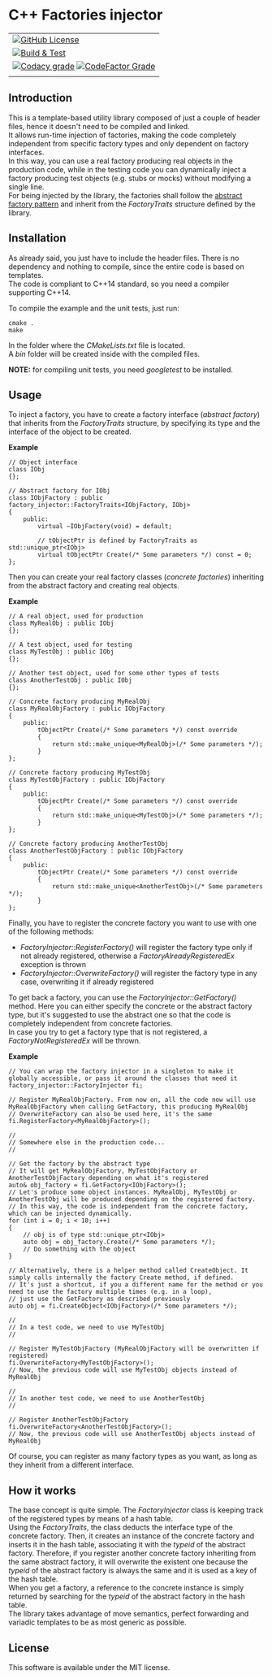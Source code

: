 # C++ Factories injector

| |
|---|
| [![GitHub License](https://img.shields.io/github/license/ebellocchia/factories_injector?label=License)](https://github.com/ebellocchia/factories_injector?tab=MIT-1-ov-file) |
| [![Build & Test](https://github.com/ebellocchia/factories_injector/actions/workflows/built-test.yml/badge.svg)](https://github.com/ebellocchia/factories_injector/actions/workflows/built-test.yml) |
| [![Codacy grade](https://img.shields.io/codacy/grade/a9ba229090be499fb27380aabcbc635b?label=Codacy%20Grade)](https://app.codacy.com/gh/ebellocchia/factories_injector/dashboard?utm_source=gh&utm_medium=referral&utm_content=&utm_campaign=Badge_grade) [![CodeFactor Grade](https://img.shields.io/codefactor/grade/github/ebellocchia/factories_injector?label=CodeFactor%20Grade)](https://www.codefactor.io/repository/github/ebellocchia/factories_injector) |
| |

## Introduction

This is a template-based utility library composed of just a couple of header files, hence it doesn't need to be compiled and linked.\
It allows run-time injection of factories, making the code completely independent from specific factory types and only dependent on factory interfaces.\
In this way, you can use a real factory producing real objects in the production code, while in the testing code you can dynamically inject a factory producing test objects (e.g. stubs or mocks) without modifying a single line.\
For being injected by the library, the factories shall follow the [abstract factory pattern](https://en.wikipedia.org/wiki/Abstract_factory_pattern) and inherit from the *FactoryTraits* structure defined by the library.

## Installation

As already said, you just have to include the header files. There is no dependency and nothing to compile, since the entire code is based on templates.\
The code is compliant to C++14 standard, so you need a compiler supporting C++14.

To compile the example and the unit tests, just run:

    cmake .
    make

In the folder where the *CMakeLists.txt* file is located.\
A *bin* folder will be created inside with the compiled files.

**NOTE:** for compiling unit tests, you need *googletest* to be installed.

## Usage

To inject a factory, you have to create a factory interface (*abstract factory*) that inherits from the *FactoryTraits* structure, by specifying its type and the interface of the object to be created.

**Example**

    // Object interface
    class IObj
    {};

    // Abstract factory for IObj
    class IObjFactory : public factory_injector::FactoryTraits<IObjFactory, IObj>
    {
        public:
            virtual ~IObjFactory(void) = default;

            // tObjectPtr is defined by FactoryTraits as std::unique_ptr<IObj>
            virtual tObjectPtr Create(/* Some parameters */) const = 0;
    };

Then you can create your real factory classes (*concrete factories*) inheriting from the abstract factory and creating real objects.

**Example**

    // A real object, used for production
    class MyRealObj : public IObj
    {};

    // A test object, used for testing
    class MyTestObj : public IObj
    {};

    // Another test object, used for some other types of tests
    class AnotherTestObj : public IObj
    {};

    // Concrete factory producing MyRealObj
    class MyRealObjFactory : public IObjFactory
    {
        public:
            tObjectPtr Create(/* Some parameters */) const override
            {
                return std::make_unique<MyRealObj>(/* Some parameters */);
            }
    };

    // Concrete factory producing MyTestObj
    class MyTestObjFactory : public IObjFactory
    {
        public:
            tObjectPtr Create(/* Some parameters */) const override
            {
                return std::make_unique<MyTestObj>(/* Some parameters */);
            }
    };

    // Concrete factory producing AnotherTestObj
    class AnotherTestObjFactory : public IObjFactory
    {
        public:
            tObjectPtr Create(/* Some parameters */) const override
            {
                return std::make_unique<AnotherTestObj>(/* Some parameters */);
            }
    };

Finally, you have to register the concrete factory you want to use with one of the following methods:
- *FactoryInjector::RegisterFactory<FactoryType>()* will register the factory type only if not already registered, otherwise a *FactoryAlreadyRegisteredEx* exception is thrown
- *FactoryInjector::OverwriteFactory<FactoryType>()* will register the factory type in any case, overwriting it if already registered

To get back a factory, you can use the *FactoryInjector::GetFactory<FactoryType>()* method. Here you can either specify the concrete or the abstract factory type, but it's suggested to use the abstract one so that the code is completely independent from concrete factories.\
In case you try to get a factory type that is not registered, a *FactoryNotRegisteredEx* will be thrown.

**Example**

    // You can wrap the factory injector in a singleton to make it globally accessible, or pass it around the classes that need it
    factory_injector::FactoryInjector fi;

    // Register MyRealObjFactory. From now on, all the code now will use MyRealObjFactory when calling GetFactory, this producing MyRealObj
    // OverwriteFactory can also be used here, it's the same
    fi.RegisterFactory<MyRealObjFactory>();

    //
    // Somewhere else in the production code...
    //

    // Get the factory by the abstract type
    // It will get MyRealObjFactory, MyTestObjFactory or AnotherTestObjFactory depending on what it's registered
    auto& obj_factory = fi.GetFactory<IObjFactory>();
    // Let's produce some object instances. MyRealObj, MyTestObj or AnotherTestObj will be produced depending on the registered factory.
    // In this way, the code is independent from the concrete factory, which can be injected dynamically.
    for (int i = 0; i < 10; i++)
    {
        // obj is of type std::unique_ptr<IObj>
        auto obj = obj_factory.Create(/* Some parameters */);
        // Do something with the object
    }

    // Alternatively, there is a helper method called CreateObject. It simply calls internally the factory Create method, if defined.
    // It's just a shortcut, if you a different name for the method or you need to use the factory multiple times (e.g. in a loop),
    // just use the GetFactory as described previously
    auto obj = fi.CreateObject<IObjFactory>(/* Some parameters */);

    //
    // In a test code, we need to use MyTestObj
    //

    // Register MyTestObjFactory (MyRealObjFactory will be overwritten if registered)
    fi.OverwriteFactory<MyTestObjFactory>();
    // Now, the previous code will use MyTestObj objects instead of MyRealObj

    //
    // In another test code, we need to use AnotherTestObj
    //

    // Register AnotherTestObjFactory
    fi.OverwriteFactory<AnotherTestObjFactory>();
    // Now, the previous code will use AnotherTestObj objects instead of MyRealObj

Of course, you can register as many factory types as you want, as long as they inherit from a different interface.

## How it works

The base concept is quite simple. The *FactoryInjector* class is keeping track of the registered types by means of a hash table.\
Using the *FactoryTraits*, the class deducts the interface type of the concrete factory. Then, it creates an instance of the concrete factory and inserts it in the hash table, associating it with the *typeid* of the abstract factory. Therefore, if you register another concrete factory inheriting from the same abstract factory, it will overwrite the existent one because the *typeid* of the abstract factory is always the same and it is used as a key of the hash table.\
When you get a factory, a reference to the concrete instance is simply returned by searching for the *typeid* of the abstract factory in the hash table.\
The library takes advantage of move semantics, perfect forwarding and variadic templates to be as most generic as possible.

## License

This software is available under the MIT license.
